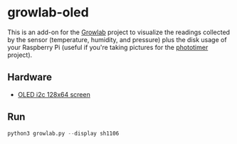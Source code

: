 # growlab-oled

This is an add-on for the [Growlab](https://github.com/alexellis/growlab) project to visualize the readings collected by the sensor (temperature, humidity, and pressure) plus the disk usage of your Raspberry Pi (useful if you're taking pictures for the [phototimer](https://github.com/alexellis/phototimer) project).

## Hardware

- [OLED i2c 128x64 screen](https://www.amazon.es/gp/product/B07T2H5QXC/ref=ppx_yo_dt_b_asin_title_o03_s00?ie=UTF8&psc=1)

## Run

```python
python3 growlab.py --display sh1106
```
